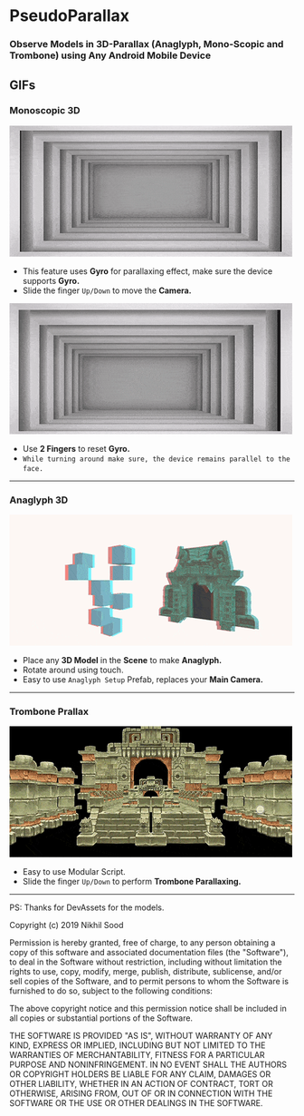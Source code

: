 # PseudoParallax
### Observe Models in 3D-Parallax (Anaglyph, Mono-Scopic and Trombone) using Any Android Mobile Device

## GIFs
### Monoscopic 3D
<img src="GIFs/Monoscopic_01_min.gif">

- This feature uses **Gyro** for parallaxing effect, make sure the device supports **Gyro.**
- Slide the finger `Up/Down` to move the **Camera.** 
<img src="GIFs/Monoscopic_02_min.gif">

- Use **2 Fingers** to reset **Gyro.**
- `While turning around make sure, the device remains parallel to the face.`
<hr>

### Anaglyph 3D
<img src="GIFs/Anaglyph_min.gif">

- Place any **3D Model** in the **Scene** to make **Anaglyph.**
- Rotate around using touch.
- Easy to use `Anaglyph Setup` Prefab, replaces your **Main Camera.**
<hr>

### Trombone Prallax
<img src="GIFs/Trombone_min.gif">

- Easy to use Modular Script.
- Slide the finger `Up/Down` to perform **Trombone Parallaxing.** 
<hr>

PS: Thanks for DevAssets for the models.


Copyright (c) 2019 Nikhil Sood

Permission is hereby granted, free of charge, to any person obtaining a copy
of this software and associated documentation files (the "Software"), to deal
in the Software without restriction, including without limitation the rights
to use, copy, modify, merge, publish, distribute, sublicense, and/or sell
copies of the Software, and to permit persons to whom the Software is
furnished to do so, subject to the following conditions:

The above copyright notice and this permission notice shall be included in all
copies or substantial portions of the Software.

THE SOFTWARE IS PROVIDED "AS IS", WITHOUT WARRANTY OF ANY KIND, EXPRESS OR
IMPLIED, INCLUDING BUT NOT LIMITED TO THE WARRANTIES OF MERCHANTABILITY,
FITNESS FOR A PARTICULAR PURPOSE AND NONINFRINGEMENT. IN NO EVENT SHALL THE
AUTHORS OR COPYRIGHT HOLDERS BE LIABLE FOR ANY CLAIM, DAMAGES OR OTHER
LIABILITY, WHETHER IN AN ACTION OF CONTRACT, TORT OR OTHERWISE, ARISING FROM,
OUT OF OR IN CONNECTION WITH THE SOFTWARE OR THE USE OR OTHER DEALINGS IN THE
SOFTWARE.
